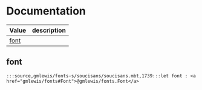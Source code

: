 # Documentation
|Value|description|
|---|---|
|[font](#font)||

## font

```moonbit
:::source,gmlewis/fonts-s/soucisans/soucisans.mbt,1739:::let font : <a href="gmlewis/fonts#Font">@gmlewis/fonts.Font</a>
```

